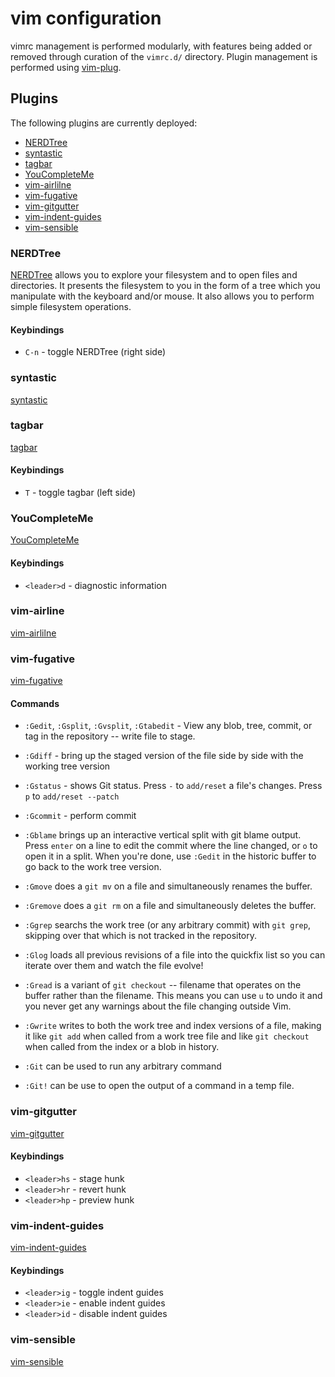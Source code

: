 # vim configuration

vimrc management is performed modularly, with features being added or removed
through curation of the `vimrc.d/` directory.  Plugin management is performed
using [vim-plug](https://github.com/junegunn/vim-plug).

## Plugins

The following plugins are currently deployed:

* [NERDTree](#markdown-header-nerdtree)
* [syntastic](#markdown-header-syntastic)
* [tagbar](#markdown-header-tagbar)
* [YouCompleteMe](#markdown-header-youcompleteme)
* [vim-airlilne](#markdown-header-vim-airline)
* [vim-fugative](#markdown-header-vim-fugative)
* [vim-gitgutter](#markdown-header-vim-gitgutter)
* [vim-indent-guides](#markdown-header-vim-indent-guides)
* [vim-sensible](#markdown-header-vim-sensible)

### NERDTree

[NERDTree](https://github.com/scrooloose/nerdtree) allows you to explore your
filesystem and to open files and directories. It presents the filesystem to
you in the form of a tree which you manipulate with the keyboard and/or mouse.
It also allows you to perform simple filesystem operations.

#### Keybindings 
* `C-n` - toggle NERDTree (right side)


### syntastic

[syntastic](https://github.com/scrooloose/syntastic)


### tagbar

[tagbar](https://github.com/majutsushi/tagbar)

#### Keybindings 
* `T` - toggle tagbar (left side)



### YouCompleteMe

[YouCompleteMe](https://github.com/Valloric/YouCompleteMe)

#### Keybindings 
* `<leader>d` - diagnostic information

### vim-airline

[vim-airlilne](https://github.com/bling/vim-airline)


### vim-fugative

[vim-fugative](https://github.com/tpope/vim-fugitive)

#### Commands
* `:Gedit`, `:Gsplit`, `:Gvsplit`, `:Gtabedit` - View any blob, tree, commit,
   or tag in the repository -- write file to stage.

* `:Gdiff` - bring up the staged version of the file side by side with the
  working tree version

* `:Gstatus` - shows Git status.  Press `-` to `add/reset` a file's changes.
  Press `p` to `add/reset --patch`

* `:Gcommit` - perform commit

* `:Gblame` brings up an interactive vertical split with git blame output.
  Press `enter` on a line to edit the commit where the line changed, or `o` to
  open it in a split. When you're done, use `:Gedit` in the historic buffer to
  go back to the work tree version.

* `:Gmove` does a `git mv` on a file and simultaneously renames the buffer.

* `:Gremove` does a `git rm` on a file and simultaneously deletes the buffer.

* `:Ggrep` searchs the work tree (or any arbitrary commit) with `git grep`,
  skipping over that which is not tracked in the repository. 

* `:Glog` loads all previous revisions of a file into the quickfix list so you
  can iterate over them and watch the file evolve!

* `:Gread` is a variant of `git checkout` -- filename that operates on the
  buffer rather than the filename. This means you can use `u` to undo it and
  you never get any warnings about the file changing outside Vim.

* `:Gwrite` writes to both the work tree and index versions of a file, making it
  like `git add` when called from a work tree file and like `git checkout` when
  called from the index or a blob in history.

* `:Git` can be used to run any arbitrary command

* `:Git!` can be use to open the output of a command in a temp file.

### vim-gitgutter

[vim-gitgutter](https://github.com/airblade/vim-gitgutter)

#### Keybindings 
* `<leader>hs` - stage hunk
* `<leader>hr` - revert hunk
* `<leader>hp` - preview hunk

### vim-indent-guides

[vim-indent-guides](https://github.com/nathanaelkane/vim-indent-guides)

#### Keybindings 
* `<leader>ig` - toggle indent guides
* `<leader>ie` - enable indent guides
* `<leader>id` - disable indent guides

### vim-sensible

[vim-sensible](https://github.com/tpope/vim-sensible)

